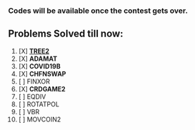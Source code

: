 ### Codes will be available once the contest gets over.

## Problems Solved till now:

1. [X] [**TREE2**](https://www.codechef.com/SEPT20B/problems/TREE2)
2. [X] **ADAMAT**
3. [X] **COVID19B**
4. [X] **CHFNSWAP**
5. [ ] FINXOR
6. [X] **CRDGAME2**
7. [ ] EQDIV
8. [ ] ROTATPOL
9. [ ] VBR
10. [ ] MOVCOIN2
